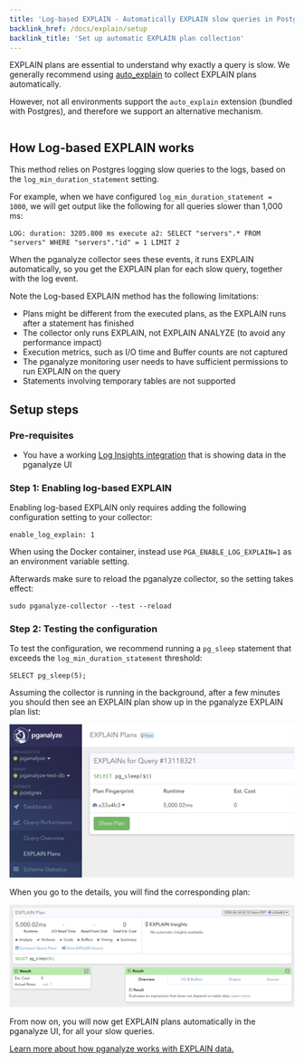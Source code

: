 ```yaml
---
title: 'Log-based EXPLAIN - Automatically EXPLAIN slow queries in Postgres'
backlink_href: /docs/explain/setup
backlink_title: 'Set up automatic EXPLAIN plan collection'
---
```


EXPLAIN plans are essential to understand why exactly a query is slow. We generally recommend using [auto_explain](/docs/explain/setup/auto_explain) to collect EXPLAIN plans automatically.

However, not all environments support the `auto_explain` extension (bundled with Postgres), and therefore we support an alternative mechanism.

```toc
```

## How Log-based EXPLAIN works

This method relies on Postgres logging slow queries to the logs, based on the `log_min_duration_statement` setting.

For example, when we have configured `log_min_duration_statement = 1000`, we will get output like the following for all queries slower than 1,000 ms:

```
LOG: duration: 3205.800 ms execute a2: SELECT "servers".* FROM "servers" WHERE "servers"."id" = 1 LIMIT 2
```

When the pganalyze collector sees these events, it runs EXPLAIN automatically, so you get the EXPLAIN plan for each slow query, together with the log event.

Note the Log-based EXPLAIN method has the following limitations:

* Plans might be different from the executed plans, as the EXPLAIN runs after a statement has finished
* The collector only runs EXPLAIN, not EXPLAIN ANALYZE (to avoid any performance impact)
* Execution metrics, such as I/O time and Buffer counts are not captured
* The pganalyze monitoring user needs to have sufficient permissions to run EXPLAIN on the query
* Statements involving temporary tables are not supported

## Setup steps

### Pre-requisites

* You have a working [Log Insights integration](/docs/log-insights) that is showing data in the pganalyze UI

### Step 1: Enabling log-based EXPLAIN

Enabling log-based EXPLAIN only requires adding the following configuration setting to your collector:

```
enable_log_explain: 1
```

When using the Docker container, instead use `PGA_ENABLE_LOG_EXPLAIN=1` as an environment variable setting.

Afterwards make sure to reload the pganalyze collector, so the setting takes effect:

```
sudo pganalyze-collector --test --reload
```

### Step 2: Testing the configuration

To test the configuration, we recommend running a `pg_sleep` statement that exceeds the `log_min_duration_statement` threshold:

```
SELECT pg_sleep(5);
```

Assuming the collector is running in the background, after a few minutes you should then see an EXPLAIN plan show up in the pganalyze EXPLAIN plan list:

![Screenshot of EXPLAIN list in pganalyze](log-explain-overview.png)

When you go to the details, you will find the corresponding plan:

![Screenshot of EXPLAIN plan in pganalyze](log-explain-details.png)

From now on, you will now get EXPLAIN plans automatically in the pganalyze UI, for all your slow queries.

[Learn more about how pganalyze works with EXPLAIN data.](/docs/explain)